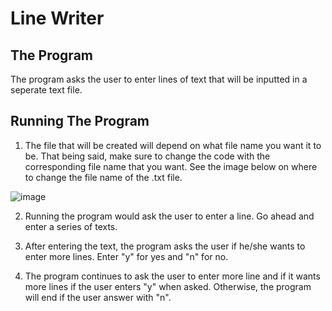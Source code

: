 # Line Writer

## The Program
The  program asks the user to enter lines of text that will be inputted in a seperate text file.

## Running The Program

1. The file that will be created will depend on what file name you want it to be. That being said, make sure to change the code with the corresponding file name that you want. See the image below on where to change the file name of the .txt file.

![image](https://user-images.githubusercontent.com/130126464/235191209-c86a2063-02c3-4a60-b739-7dfd3a8eeedf.png)

2. Running the program would ask the user to enter a line. Go ahead and enter a series of texts.

3. After entering the text, the program asks the user if he/she wants to enter more lines. Enter "y" for yes and "n" for no.

4. The program continues to ask the user to enter more line and if it wants more lines if the user enters "y" when asked. Otherwise, the program will end if the user answer with "n".
